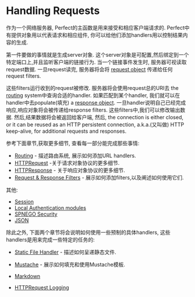 # Handling Requests

作为一个网络服务器, Perfect的主函数是用来接受和相应客户端请求的. Perfect中有提供对象用以代表请求和相应组件, 你可以给他们添加handlers用以控制结果内容的生成.



第一件要做的事情就是生成server对象. 这个server对象是可配置,然后绑定到一个特定端口上,并且监听客户端的链接行为. 当一个链接事件发生时, 服务器可视读取request数据. 一旦request读完, 服务器将会将 [request object](http://www.perfect.org/docs/HTTPRequest.html) 传递给任何request filters.



这些filters运行收到的request被修改. 服务器将会使用request总的URI去 the [routing](http://www.perfect.org/docs/routing.html) system中查询合适的handler. 如果匹配到某个handler, 我们就可以在handler中去populate(填充) a [response object](http://www.perfect.org/docs/HTTPResponse.html).   一旦handler说明自己已经完成响应,响应对象将会被传递给response filters. 这些filters中,我们可以修改输出数据. 然后,结果数据将会被返回给客户端, 然后, the connection is either closed, or it can be reused as an HTTP persistent connection, a.k.a.(又叫做) HTTP keep-alive, for additional requests and responses.



参考下面章节,获取更多细节, 查看每一部分能完成那些事情:

- [Routing](https://github.com/EricYellow/Collection/blob/master/tech/server/perfect/HandlingRequests/Routing.md) - 描述路由系统, 展示如何添加URL handlers.  
- [HTTPRequest](https://github.com/EricYellow/Collection/blob/master/tech/server/perfect/HandlingRequests/HTTPRequest.md) -关于请求对象协议的更多细节.  
- [HTTPResponse](https://github.com/EricYellow/Collection/blob/master/tech/server/perfect/HandlingRequests/HTTPResponse.md) - 关于响应对象协议的更多细节.
- [Request & Response Filters](https://github.com/EricYellow/Collection/blob/master/tech/server/perfect/HandlingRequests/Request-ResponseFilters.md) - 展示如何添加filters,以及阐述如何使用它们. 


其他:
- [Session](https://github.com/EricYellow/Collection/blob/master/tech/server/perfect/HandlingRequests/Sessions.md)
- [Local Authentication modules](https://github.com/EricYellow/Collection/blob/master/tech/server/perfect/HandlingRequests/LocalAuthentication.md)
- [SPNEGO Security](https://github.com/EricYellow/Collection/blob/master/tech/server/perfect/HandlingRequests/SPNEGOSecurity.md)
- [JSON](https://github.com/EricYellow/Collection/blob/master/tech/server/perfect/HandlingRequests/JSON.md)


除此之外, 下面两个章节将会说明如何使用一些预制的具体handlers, 这些handlers是用来完成一些特定的任务的:

- [Static File Handler](https://github.com/EricYellow/Collection/blob/master/tech/server/perfect/HandlingRequests/StaticFileContext.md) - 描述如何呈递静态文件.
- [Mustache](https://github.com/EricYellow/Collection/blob/master/tech/server/perfect/HandlingRequests/Mustache.md) - 展示如何填充和使用Mustache模板.

- [Markdown](https://github.com/EricYellow/Collection/blob/master/tech/server/perfect/HandlingRequests/Markdown.md)
- [HTTPRequest Logging](https://github.com/EricYellow/Collection/blob/master/tech/server/perfect/HandlingRequests/HTTPRequestLogging.md)

